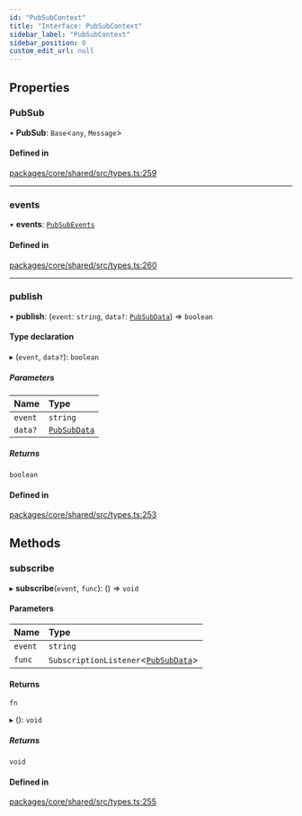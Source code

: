 ```yaml
---
id: "PubSubContext"
title: "Interface: PubSubContext"
sidebar_label: "PubSubContext"
sidebar_position: 0
custom_edit_url: null
---
```


## Properties

### PubSub

• **PubSub**: `Base`<`any`, `Message`\>

#### Defined in

[packages/core/shared/src/types.ts:259](https://github.com/Oneirocom/Magick/blob/0b84928f/packages/core/shared/src/types.ts#L259)

___

### events

• **events**: [`PubSubEvents`](../#pubsubevents)

#### Defined in

[packages/core/shared/src/types.ts:260](https://github.com/Oneirocom/Magick/blob/0b84928f/packages/core/shared/src/types.ts#L260)

___

### publish

• **publish**: (`event`: `string`, `data?`: [`PubSubData`](../#pubsubdata)) => `boolean`

#### Type declaration

▸ (`event`, `data?`): `boolean`

##### Parameters

| Name | Type |
| :------ | :------ |
| `event` | `string` |
| `data?` | [`PubSubData`](../#pubsubdata) |

##### Returns

`boolean`

#### Defined in

[packages/core/shared/src/types.ts:253](https://github.com/Oneirocom/Magick/blob/0b84928f/packages/core/shared/src/types.ts#L253)

## Methods

### subscribe

▸ **subscribe**(`event`, `func`): () => `void`

#### Parameters

| Name | Type |
| :------ | :------ |
| `event` | `string` |
| `func` | `SubscriptionListener`<[`PubSubData`](../#pubsubdata)\> |

#### Returns

`fn`

▸ (): `void`

##### Returns

`void`

#### Defined in

[packages/core/shared/src/types.ts:255](https://github.com/Oneirocom/Magick/blob/0b84928f/packages/core/shared/src/types.ts#L255)
